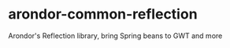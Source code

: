 arondor-common-reflection
=========================

Arondor's Reflection library, bring Spring beans to GWT and more
